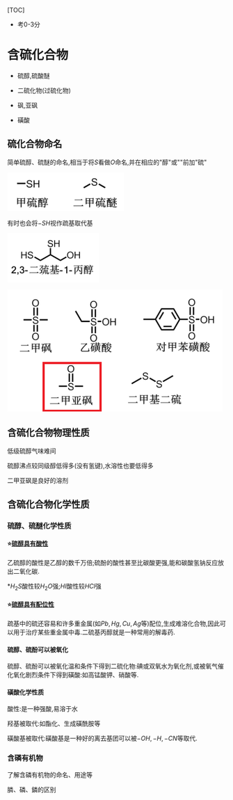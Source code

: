 [TOC]

* 考0-3分

# 含硫化合物

+   硫醇,硫酸醚

+   二硫化物(过硫化物)

+   砜,亚砜
+   磺酸

## 硫化合物命名

简单硫醇、硫醚的命名,相当于将$S$看做$O$命名,并在相应的"醇"或""前加"硫"

![image-20210610093246589](image/image-20210610093246589.png)

有时也会将$-SH$视作疏基取代基

![image-20210610093250602](image/image-20210610093250602.png)

![image-20210610093342858](image/image-20210610093342858.png)

## 含硫化合物物理性质

低级硫醇气味难间

硫醇沸点较同级醇低得多(没有氢键),水溶性也要低得多

二甲亚砜是良好的溶剂

## 含硫化合物化学性质

### 硫醇、硫醚化学性质

#### **:star:<u>硫醇具有酸性</u>**

乙硫醇的酸性是乙醇的数千万倍;硫酚的酸性甚至比碳酸更强,能和碳酸氢钠反应放出二氧化碳.

*$H_2S$酸性较$H_2O$强;$HI$酸性较$HCl$强

#### **:star:<u>硫醇具有配位性</u>**

疏基中的硫还容易和许多重金属(如$Pb,Hg,Cu,Ag$等)配位,生成难溶化合物,因此可以用于治疗某些重金属中毒.二硫基丙醇就是一种常用的解毒药.

#### 硫醇、硫酚可以被氧化

硫醇、硫酚可以被氧化温和条件下得到二硫化物:碘或双氧水为氧化剂,或被氧气催化氧化剧烈条件下得到磺酸:如高锰酸钾、硝酸等.

#### 磺酸化学性质

酸性:是一种强酸,易溶于水

羟基被取代:如酯化、生成磺酰胺等

磺酸基被取代:磺酸基是一种好的离去基团可以被$-OH,-H,-CN$等取代.

### 含磷有机物

了解含磷有机物的命名、用途等

膦、磷、鏻的区别

